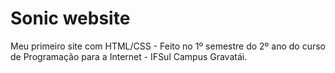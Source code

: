 # Sonic website
 Meu primeiro site com HTML/CSS - Feito no 1º semestre do 2º ano do curso de Programação para a Internet - IFSul Campus Gravatái.
